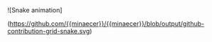 ![Snake animation]

(https://github.com/{{minaecer}}/{{minaecer}}/blob/output/github-contribution-grid-snake.svg)
